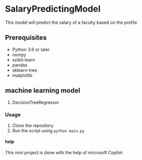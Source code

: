 # SalaryPredictingModel
 This model will predict the salary of a faculty based on the profile

## Prerequisites

 - Python 3.6 or later
 - numpy
 - scikit-learn
 - pandas
 - sklearn-tree
 - matplotlib
 
 ## machine learning model
 
 1. DecisionTreeRegressor 

 ### Usage

 1. Clone the repository
 2. Run the script using `python main.py`

#### help
This mini project is done with the help of microsoft Copliot
